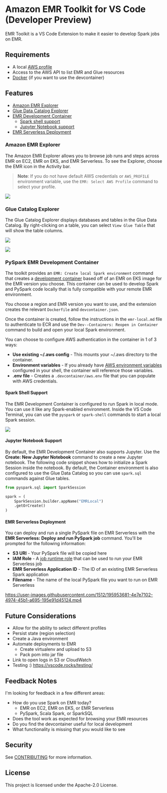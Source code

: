 # Amazon EMR Toolkit for VS Code (Developer Preview)

EMR Toolkit is a VS Code Extension to make it easier to develop Spark jobs on EMR.

## Requirements

- A local [AWS profile](https://docs.aws.amazon.com/cli/latest/userguide/cli-configure-quickstart.html)
- Access to the AWS API to list EMR and Glue resources
- [Docker](https://docs.docker.com/install/) (if you want to use the devcontainer)

## Features

- [Amazon EMR Explorer](#amazon-emr-explorer)
- [Glue Data Catalog Explorer](#glue-catalog-explorer)
- [EMR Development Container](#pyspark-emr-development-container)
    - [Spark shell support](#spark-shell-support)
    - [Jupyter Notebook support](#jupyter-notebook-support)
- [EMR Serverless Deployment](#emr-serverless-deployment)

### Amazon EMR Explorer

The Amazon EMR Explorer allows you to browse job runs and steps across EMR on EC2, EMR on EKS, and EMR Serverless. To see the Explorer, choose the EMR icon in the Activity bar.

> **Note**: If you do not have default AWS credentials or `AWS_PROFILE` environment variable, use the `EMR: Select AWS Profile` command to select your profile.

![](images/emr-explorer.png)

### Glue Catalog Explorer

The Glue Catalog Explorer displays databases and tables in the Glue Data Catalog. By right-clicking on a table, you can select `View Glue Table` that will show the table columns.

![](images/glue-explorer.png)

![](images/glue-table-details.png)

### PySpark EMR Development Container

The toolkit provides an `EMR: Create local Spark environment` command that creates a [development container](https://code.visualstudio.com/docs/remote/containers) based off of an EMR on EKS image for the EMR version you choose. This container can be used to develop Spark and PySpark code locally that is fully compatible with your remote EMR environment.

You choose a region and EMR version you want to use, and the extension creates the relevant `Dockerfile` and `devcontainer.json`.

Once the container is created, follow the instructions in the `emr-local.md` file to authenticate to ECR and use the `Dev--Containers: Reopen in Container` command to build and open your local Spark environment.

You can choose to configure AWS authentication in the container in 1 of 3 ways:

- **Use existing ~/.aws config** - This mounts your ~/.aws directory to the container.
- **Environment variables** - If you already have [AWS environment variables](https://docs.aws.amazon.com/cli/latest/userguide/cli-configure-envvars.html) configured in your shell, the container will reference those variables.
- **.env file** - Creates a `.devcontainer/aws.env` file that you can populate with AWS credentials.

#### Spark Shell Support

The EMR Development Container is configured to run Spark in local mode. You can use it like any Spark-enabled environment. Inside the VS Code Terminal, you can use the `pyspark` or `spark-shell` commands to start a local Spark session.

![](images/pyspark-shell.png)

#### Jupyter Notebook Support

By default, the EMR Development Container also supports Jupyter. Use the **Create: New Jupyter Notebook** command to create a new Jupyter notebook. The following code snippet shows how to initialize a Spark Session inside the notebook. By default, the Container environment is also configured to use the Glue Data Catalog so you can use `spark.sql` commands against Glue tables.

```python
from pyspark.sql import SparkSession

spark = (
    SparkSession.builder.appName("EMRLocal")
    .getOrCreate()
)
```

#### EMR Serverless Deployment

You can deploy and run a single PySpark file on EMR Serverless with the **EMR Serverless: Deploy and run PySpark job** command. You'll be prompted for the following information:

- **S3 URI** - Your PySpark file will be copied here
- **IAM Role** - A [job runtime role](https://docs.aws.amazon.com/emr/latest/EMR-Serverless-UserGuide/getting-started.html#gs-prerequisites) that can be used to run your EMR Serverless job
- **EMR Serverless Application ID** - The ID of an existing EMR Serverless Spark application
- **Filename** - The name of the local PySpark file you want to run on EMR Serverless

https://user-images.githubusercontent.com/1512/195953681-4e7e7102-4974-45b1-a695-195e91d45124.mp4


## Future Considerations

- Allow for the ability to select different profiles
- Persist state (region selection)
- Create a Java environment
- Automate deployments to EMR
    - Create virtualenv and upload to S3
    - Pack pom into jar file
- Link to open logs in S3 or CloudWatch
- Testing :) https://vscode.rocks/testing/


## Feedback Notes

I'm looking for feedback in a few different areas:

- How do you use Spark on EMR today?
    - EMR on EC2, EMR on EKS, or EMR Serverless
    - PySpark, Scala Spark, or SparkSQL
- Does the tool work as expected for browsing your EMR resources
- Do you find the devcontainer useful for local development
- What functionality is missing that you would like to see

## Security

See [CONTRIBUTING](CONTRIBUTING.md#security-issue-notifications) for more information.

## License

This project is licensed under the Apache-2.0 License.

